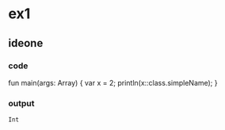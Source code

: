 # ex1
## ideone
### code
fun main(args: Array<String>)
{
	var x = 2;
	println(x::class.simpleName);
}
### output  
    Int
